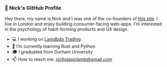 ### 👋 Nick's GitHub Profile

Hey there, my name is Nick and I was one of the co-founders of [this site](https://now-please.com/). I live in London and enjoy building consumer-facing web-apps. I'm interested in the psychology of habit-forming products and UX design.

* 💻 I working on [Lamdbda Trading](http://www.lambdatrading.co.uk/)
* 🌱 I’m currently learning Rust and Python
* 🎓 I graduated from Durham University
* 📫 How to reach me: nicholasjclamb@gmail.com
